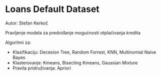 # Loans Default Dataset

Autor: Stefan Kerkoč

Pravljenje modela za predviđanje mogućnosti otplaćivanja kredita

Algoritmi za:

- Klasifikaciju: Decesion Tree, Random Forrest, KNN, Multinomial Naive Bayes
- Klasterovanje: Kmeans, Bisecting Kmeans, Gaussian Mixture
- Pravila pridruživanja: Apriori



